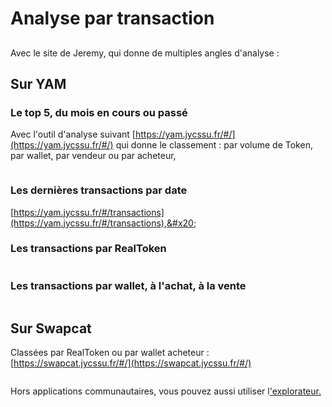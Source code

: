 # Analyse par transaction

##

Avec le site de Jeremy, qui donne de multiples angles d'analyse :&#x20;

## Sur YAM

### Le top 5, du mois en cours ou passé

Avec l'outil d'analyse suivant [https://yam.jycssu.fr/#/](https://yam.jycssu.fr/#/) qui donne le classement : par volume de Token, par wallet, par vendeur ou par acheteur,



<figure><img src="../../.gitbook/assets/image (65).png" alt=""><figcaption></figcaption></figure>

### Les dernières transactions par date

[https://yam.jycssu.fr/#/transactions](https://yam.jycssu.fr/#/transactions),&#x20;

### Les transactions par RealToken

<figure><img src="../../.gitbook/assets/image (10).png" alt=""><figcaption></figcaption></figure>

### Les transactions par wallet, à l'achat, à la vente&#x20;

<figure><img src="../../.gitbook/assets/image (6) (1).png" alt=""><figcaption></figcaption></figure>

## Sur Swapcat

Classées par RealToken ou par wallet acheteur : [https://swapcat.jycssu.fr/#/](https://swapcat.jycssu.fr/#/)

<figure><img src="../../.gitbook/assets/image (5) (2).png" alt=""><figcaption></figcaption></figure>

Hors applications communautaires, vous pouvez aussi utiliser l['explorateur.](analyse-des-transactions-passees.md)
